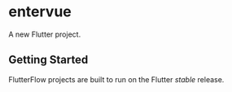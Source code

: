 # entervue

A new Flutter project.

## Getting Started

FlutterFlow projects are built to run on the Flutter _stable_ release.
